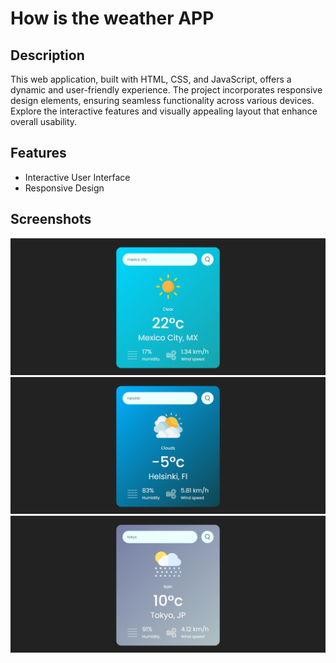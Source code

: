 # How is the weather APP

## Description

This web application, built with HTML, CSS, and JavaScript, offers a dynamic and user-friendly experience. The project incorporates responsive design elements, ensuring seamless functionality across various devices. Explore the interactive features and visually appealing layout that enhance overall usability.

## Features

- Interactive User Interface
- Responsive Design

## Screenshots
![Screenshot](https://raw.githubusercontent.com/HecNajera/How-is-the-Weather-/main/screenshots/mexico%20city.jpg)
![Screenshot](https://raw.githubusercontent.com/HecNajera/How-is-the-Weather-/main/screenshots/helsinki.jpg)
![Screenshot](https://raw.githubusercontent.com/HecNajera/How-is-the-Weather-/main/screenshots/tokyo.jpg)
